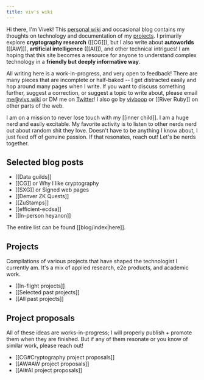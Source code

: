 ```yaml
---
title: viv's wiki
---
```

Hi there, I'm Vivek! This [personal wiki](https://en.wikipedia.org/wiki/Personal_wiki) and occasional blog contains my thoughts on technology and documentation of my [projects](/In-flight-projects). I primarily explore **cryptography research** ([[CG]]), but I also write about **autoworlds** ([[AW]]), **artificial intelligence** ([[AI]]), and other technical intrigues! I am hoping that this site becomes a resource for anyone to understand complex technology in a **friendly but deeply informative way**.

All writing here is a work-in-progress, and very open to feedback! There are many pieces that are incomplete or half-baked -- I get distracted easily and hop around many pages when I write. If you want to discuss something further, suggest a correction, or suggest a topic to write about, please email me@vivs.wiki or DM me on [Twitter](https://twitter.com/viv_boop)! I also go by [vivboop](https://t.me/vivboop) or [[River Ruby]] on other parts of the web.

I am on a mission to never lose touch with my [[inner child]]. I am a huge nerd and easily excitable. My favorite activity is to listen to other nerds nerd out about random shit they love. Doesn't have to be anything I know about, I just feed off of genuine passion. If that resonates, reach out! Let's be nerds together.

## Selected blog posts

- [[Data guilds]]
- [[CG]] or Why I like cryptography
- [[SXG]] or Signed web pages
- [[Denver ZK Quests]]
- [[ZuStamps]]
- [[efficient-ecdsa]]
- [[In-person heyanon]]

The entire list can be found [[blog/index|here]].

## Projects

Compilations of various projects that have shaped the technologist I currently am. It's a mix of applied research, e2e products, and academic work.

- [[In-flight projects]]
- [[Selected past projects]]
- [[All past projects]]

## Project proposals

All of these ideas are works-in-progress; I will properly publish + promote them when they are finished. But if any of them resonate or you know of similar work, please reach out!

- [[CG#Cryptography project proposals]]
- [[AW#AW project proposals]]
- [[AI#AI project proposals]]

